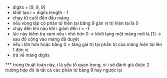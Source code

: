 - digits = [9, 9, 9]
- khởi tạo i = digits.length - 1
- chạy từ cuối đến đầu mảng
- nếu vòng lặp có phần tử hiện tại bằng 9 gán vị trị hiện tại là 0
- chạy đến khi nào khi i giảm đến i = -1
- lúc này kiểm tra xem nếu i nhỏ hơn 0 -> khởi tạng một mảng mới là [1] -> sau đó cộng vào mảng đã duyệt
- nếu i lớn hơn hoặc bằng 0 > tăng giá trị tại phần tử của mảng hiện tại lên 1 đơn vị
- trả về mảng digits

*** trong thuật toán này, i là yếu tố quan trọng, vì i sẽ đánh giá được 2 trường hợp đó là tất cả các phần tử bằng 9 hay ngược lại
